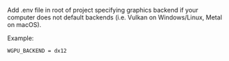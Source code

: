 Add .env file in root of project specifying graphics backend if your computer does not default backends (i.e. Vulkan on Windows/Linux, Metal on macOS).

Example:

```
WGPU_BACKEND = dx12
```
